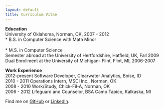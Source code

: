 ```yaml
---
layout: default
title: Curriculum Vitae
---
```


<b>Education</b>
<br>University of Oklahoma, Norman, OK, 2007 - 2012 
<br> * B.S. in Computer Science with Math Minor   
<br> * M.S. in Computer Science
<br>Semester abroad at the University of Hertfordshire, Hatfield, UK, Fall 2009
<br>Dual Enrollment at the University of Michigan- Flint, Flint, MI, 2006-2007  

<b>Work Experience</b>
<br>2012-present	Software Developer, Clearwater Analytics, Boise, ID
<br>2010 - 2011	Operations Intern, MSCI Inc., Norman, OK
<br>2008 - 2010	Work/Study, Chick-Fil-A, Norman, OK
<br>2006 - 2012	Lifeguard and Counselor, BSA Camp Tapico, Kalkaska, MI


Find me on [GitHub](https://github.com/timburr1) or [LinkedIn](http://www.linkedin.com/pub/timothy-burr/66/a88/a39).
